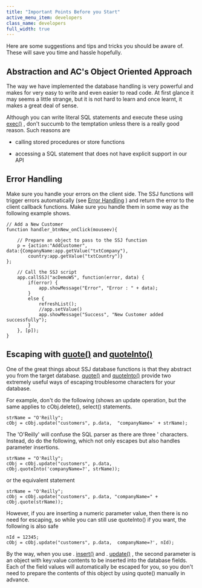 ```yaml
---
title: "Important Points Before you Start"
active_menu_item: developers
class_name: developers
full_width: true
---
```



Here are some suggestions and tips and tricks you should be aware of. These will save you time and hassle hopefully.

## Abstraction and AC's Object Oriented Approach

The way we have implemented the database handling is very powerful and makes for very easy to write and even easier to read code. At first glance it may seems a little strange, but it is not hard to learn and once learnt, it makes a great deal of sense.

Although you can write literal SQL statements and execute these using [exec()](/developers/documentation/scripting-apis/server-side-api/ssj-object/database/exec) , don't succumb to the temptation unless there is a really good reason. Such reasons are

 - calling stored procedures or store functions

 - accessing a SQL statement that does not have explicit support in our API

## Error Handling

Make sure you handle your errors on the client side. The SSJ functions will trigger errors automatically (see [Error Handling](/developers/documentation/product-guide/data-storage/server-side-data-storage/error-handling) ) and return the error to the client callback functions. Make sure you handle them in some way as the following example shows.

    // Add a New Customer
    function handler_btnNew_onClick(mouseev){
        
        // Prepare an object to pass to the SSJ function
        p = {action:"AddCustomer", 
    data:{CompanyName:app.getValue("txtCompany"), 
            country:app.getValue("txtCountry")}
    };
     
        // Call the SSJ script
        app.callSSJ("acDemoWS", function(error, data) {
            if(error) {
                app.showMessage("Error", "Error : " + data);    
            }
            else {
                refreshList();
                //app.setValue()
                app.showMessage("Success", "New Customer added successfully");
            }
        }, [p]);    
    }

## Escaping with [quote()](/developers/documentation/scripting-apis/server-side-api/ssj-object/database/quote) and [quoteInto()](/developers/documentation/scripting-apis/server-side-api/ssj-object/database/quoteinto)

One of the great things about SSJ database functions is that they abstract you from the target database. [quote()](/developers/documentation/scripting-apis/server-side-api/ssj-object/database/quote) and [quoteInto()](/developers/documentation/scripting-apis/server-side-api/ssj-object/database/quoteinto) provide two extremely useful ways of escaping troublesome characters for your database.

For example, don't do the following (shows an update operation, but the same applies to cObj.delete(), select() statements.

    strName = "O'Reilly";
    cObj = cObj.update("customers", p.data,  "companyName=' + strName);
 
The 'O'Reilly' will confuse the SQL parser as there are three ' characters. Instead, do do the following, which not only escapes but also handles parameter insertions.
    
    strName = "O'Reilly";
    cObj = cObj.update("customers", p.data,  cObj.quoteInto('companyName=?', strName));
     
or the equivalent statement
    
    strName = "O'Reilly";
    cObj = cObj.update("customers", p.data, "companyName=" + cObj.quote(strName));

However, if you are inserting a numeric parameter value, then there is no need for escaping, so while you can still use quoteInto() if you want, the following is also safe

    nId = 12345;
    cObj = cObj.update("customers", p.data,  companyName=?', nId);
   

By the way, when you use . [insert()](/developers/documentation/scripting-apis/server-side-api/ssj-object/database/insert) and . [update()](/developers/documentation/scripting-apis/server-side-api/ssj-object/database/update) , the second parameter is an object with key:value contents to be inserted into the database fields. Each of the field values will automatically be escaped for you, so you don't need to prepare the contents of this object by using quote() manually in advance.
